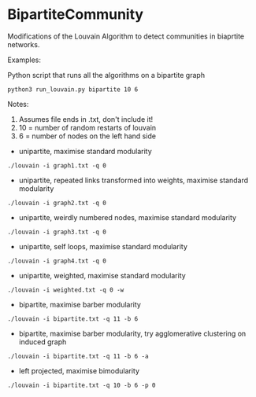 # BipartiteCommunity
Modifications of the Louvain Algorithm to detect communities in biaprtite networks.

Examples:

Python script that runs all the algorithms on a bipartite graph

```python3 run_louvain.py bipartite 10 6```

Notes: 

1. Assumes file ends in .txt, don't include it!
2. 10 = number of random restarts of louvain
3. 6 = number of nodes on the left hand side

* unipartite, maximise standard modularity

```./louvain -i graph1.txt -q 0```

* unipartite, repeated links transformed into weights, maximise standard modularity

```./louvain -i graph2.txt -q 0```

* unipartite, weirdly numbered nodes, maximise standard modularity

```./louvain -i graph3.txt -q 0```

* unipartite, self loops, maximise standard modularity

```./louvain -i graph4.txt -q 0```

* unipartite, weighted, maximise standard modularity

```./louvain -i weighted.txt -q 0 -w```

* bipartite, maximise barber modularity

```./louvain -i bipartite.txt -q 11 -b 6```

* bipartite, maximise barber modularity, try agglomerative clustering on induced graph

```./louvain -i bipartite.txt -q 11 -b 6 -a```

* left projected, maximise bimodularity

```./louvain -i bipartite.txt -q 10 -b 6 -p 0```


